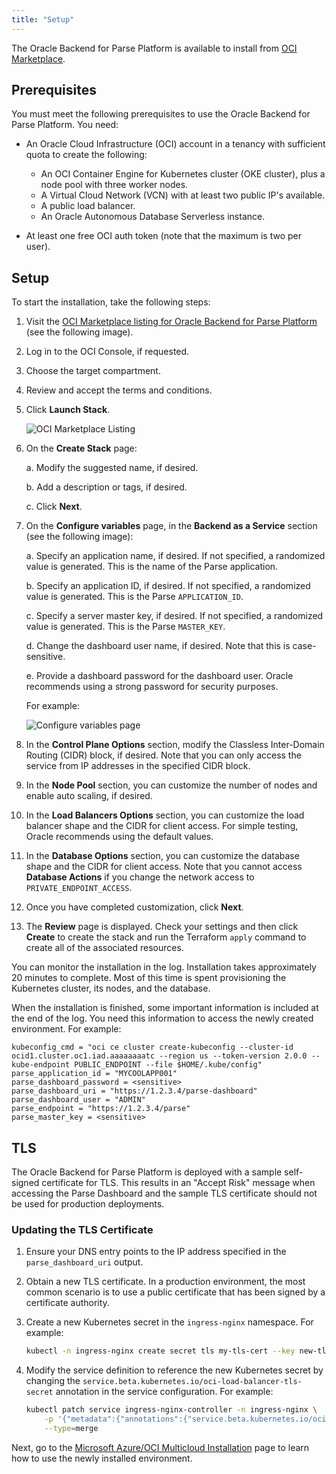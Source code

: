 ```yaml
---
title: "Setup"
---
```


The Oracle Backend for Parse Platform is available to install from [OCI Marketplace](https://cloudmarketplace.oracle.com/marketplace/en_US/listing/139274906).

## Prerequisites

You must meet the following prerequisites to use the Oracle Backend for Parse Platform. You need:

* An Oracle Cloud Infrastructure (OCI) account in a tenancy with sufficient quota to create the following:

  * An OCI Container Engine for Kubernetes cluster (OKE cluster), plus a node pool with three worker nodes.
  * A Virtual Cloud Network (VCN) with at least two public IP's available.
  * A public load balancer.
  * An Oracle Autonomous Database Serverless instance.

* At least one free OCI auth token (note that the maximum is two per user).

## Setup

To start the installation, take the following steps:

1. Visit the [OCI Marketplace listing for Oracle Backend for Parse Platform](https://cloud.oracle.com/marketplace/application/139274906) (see the following image).
2. Log in to the OCI Console, if requested.
3. Choose the target compartment.
4. Review and accept the terms and conditions.
5. Click **Launch Stack**.

   ![OCI Marketplace Listing](../mbaas-oci-mp-listing.png)

6. On the **Create Stack** page:

   a. Modify the suggested name, if desired.

   b. Add a description or tags, if desired.

   c. Click **Next**.

7. On the **Configure variables** page, in the **Backend as a Service** section (see the following image):

   a. Specify an application name, if desired. If not specified, a randomized value is generated.  This is the name of the Parse application.

   b. Specify an application ID, if desired. If not specified, a randomized value is generated.  This is the Parse `APPLICATION_ID`.

   c. Specify a server master key, if desired. If not specified, a randomized value is generated.  This is the Parse `MASTER_KEY`.

   d. Change the dashboard user name, if desired. Note that this is case-sensitive.

   e. Provide a dashboard password for the dashboard user. Oracle recommends using a strong password for security purposes.

   For example:

   ![Configure variables page](../mbaas-configure-variables.png)

8. In the **Control Plane Options** section, modify the Classless Inter-Domain Routing (CIDR) block, if desired. Note that you can only access the service from IP
   addresses in the specified CIDR block.

9. In the **Node Pool** section, you can customize the number of nodes and enable auto scaling, if desired.

10. In the **Load Balancers Options** section, you can customize the load balancer shape and the CIDR for client access. For simple testing, Oracle
    recommends using the default values.

11. In the **Database Options** section, you can customize the database shape and the CIDR for client access. Note that you cannot access
    **Database Actions** if you change the network access to `PRIVATE_ENDPOINT_ACCESS`.

12. Once you have completed customization, click **Next**.

13. The **Review** page is displayed. Check your settings and then click **Create** to create the stack and run the Terraform `apply`
    command to create all of the associated resources.

You can monitor the installation in the log. Installation takes approximately 20 minutes to complete.  Most of this time is spent provisioning
the Kubernetes cluster, its nodes, and the database.

When the installation is finished, some important information is included at the end of the log.  You need this information to access
the newly created environment. For example:

```text
kubeconfig_cmd = "oci ce cluster create-kubeconfig --cluster-id ocid1.cluster.oc1.iad.aaaaaaaatc --region us --token-version 2.0.0 --kube-endpoint PUBLIC_ENDPOINT --file $HOME/.kube/config"
parse_application_id = "MYCOOLAPP001"
parse_dashboard_password = <sensitive>
parse_dashboard_uri = "https://1.2.3.4/parse-dashboard"
parse_dashboard_user = "ADMIN"
parse_endpoint = "https://1.2.3.4/parse"
parse_master_key = <sensitive>
```

## TLS

The Oracle Backend for Parse Platform is deployed with a sample self-signed certificate for TLS.  This results in an "Accept Risk" message when accessing the Parse Dashboard and the sample TLS certificate should not be used for production deployments.

### Updating the TLS Certificate

1. Ensure your DNS entry points to the IP address specified in the `parse_dashboard_uri` output.
2. Obtain a new TLS certificate. In a production environment, the most common scenario is to use a public certificate that has been signed by a certificate authority.
3. Create a new Kubernetes secret in the `ingress-nginx` namespace.  For example:

    ```bash
    kubectl -n ingress-nginx create secret tls my-tls-cert --key new-tls.key --cert new-tls.crt
    ```

4. Modify the service definition to reference the new Kubernetes secret by changing the `service.beta.kubernetes.io/oci-load-balancer-tls-secret` annotation in the service configuration. For example:

    ```bash
    kubectl patch service ingress-nginx-controller -n ingress-nginx \
        -p '{"metadata":{"annotations":{"service.beta.kubernetes.io/oci-load-balancer-tls-secret":"my-tls-cert"}}}' \
        --type=merge
    ```

Next, go to the [Microsoft Azure/OCI Multicloud Installation](../azure/) page to learn how to use the newly installed environment.